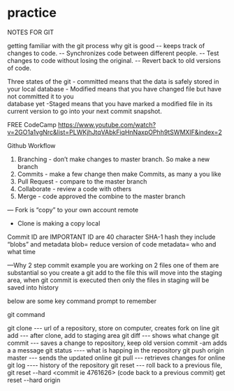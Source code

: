 # practice

NOTES FOR GIT

getting familiar with the git process
why git is good
-- keeps track of changes to code.
-- Synchronizes code between different people.
-- Test changes to code without losing the original.
-- Revert back to old versions of code.

Three states of the git
	- committed means that the data is safely stored in your local database
	- Modified means that you have changed file but have not committed it to you  	
		database yet
	-Staged means that you have marked a modified file in its current version to go into 		your next commit snapshot. 


FREE CodeCamp
https://www.youtube.com/watch?v=2GO1a1vgNrc&list=PLWKjhJtqVAbkFiqHnNaxpOPhh9tSWMXIF&index=2

Github Workflow

1. Branching	- don’t make changes to master branch. So make a new branch
2. Commits	- make a few change then make Commits, as many a you like
3. Pull Request	- compare to the master branch
4. Collaborate	- review a code with others
5. Merge	- code approved the combine to the master branch

— Fork is “copy” to your own account remote
- Clone  is making a copy local


Commit ID are IMPORTANT
ID are 40 character SHA-1 hash
they include “blobs” and metadata
blob= reduce version of code
metadata= who and what time

—Why 2 step commit
example you are working on 2 files
one of them are substantial so you create a git add to the file
this will move into the staging area, when git commit is executed 
then only the files in staging will be saved into history



below are some key command prompt to remember

git command

git clone --- url of  a repository, store on computer, creates fork on line
git add --- after clone, add to staging area
git diff --- shows what change
git commit --- saves a change to repository, keep old version
      commit -am adds a a message
git status ---- what is happing in the repository
git push origin master --- sends the updated online
git pull --- retrieves changes for online
git log ---- history of the repository
git reset --- roll back to a previous file,
    git reset --hard <commit ie 4761626>  (code back to a previous commit)
    get reset --hard origin
